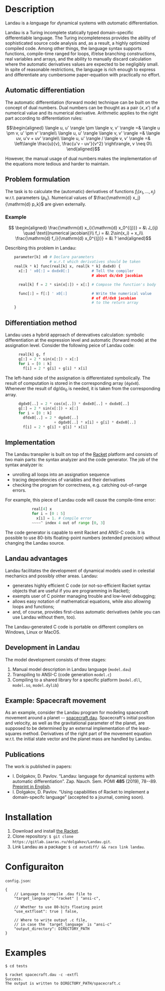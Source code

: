 # Description
Landau is a *lan*guage for *d*ynamical systems with *au*tomatic differentiation.

Landau is a Turing incomplete statically typed domain-specific differentiable language. 
The Turing incompleteness provides 
the ability of sophisticated source code analysis and, as a result, a highly optimized compiled code. 
Among other things, the language syntax supports functions, compile-time ranged for loops, if/else 
branching constructions, real variables and arrays, and the ability to manually discard calculation 
where the automatic derivatives values are expected to be negligibly small. In spite of reasonable 
restrictions, the language is rich enough to express and differentiate any cumbersome paper-equation 
with practically no effort.

## Automatic differentiation

The automatic differentiation (forward mode) technique can be built on the concept of dual numbers.
Dual numbers can be thought as a pair $`\langle x, x' \rangle`$ of a numerical value
and its numerical derivative. Arithmetic applies to the right part according to
differentiation rules:

```math
\begin{aligned}
\langle u, u' \rangle \pm \langle v, v' \rangle =& \langle u \pm v, u' \pm v' \rangle\\
\langle u, u' \rangle \langle v, v' \rangle =& \langle uv, u'v + uv' \rangle\\
\langle u, u' \rangle / \langle v, v' \rangle =& \left\langle \frac{u}{v}, \frac{u'v - uv'}{v^2} \right\rangle, v \neq 0\\
\end{aligned}
```

However, the manual usage of dual numbers makes the implementation of the equations more
tedious and harder to maintain.

## Problem formulation

The task is to calculate the (automatic) derivatives of functions $`f_i(x_1,\ldots,x_j)`$
w.r.t. parameters $`\{p_k\}`$. Numerical values of $`\frac{\mathrm{d} x_j}{\mathrm{d} p_k}`$
are given externally.

### Example

```math
    \begin{aligned}
      \frac{\mathrm{d} x_i}{\mathrm{d} x_0^{(j)}} = &\ J_{ij} \quad \text{(numerical jacobian)}\\
      f_i = &\ 2\sin(x_i) + x_i\\
      \frac{\mathrm{d} f_i}{\mathrm{d} x_0^{(j)}} = &\ ?
    \end{aligned}
```

Describing this problem in Landau:

```python
    parameter[k] x0 # Declare parameters
                    # w.r.t which derivatives should be taken
    real[k * k] func(real[k] x, real[k * k] dxdx0) { 
      x[:] ' x0[:] = dxdx0[:]          # Tell the compiler 
                                       # about dx/dx0 jacobian

      real[k] f = 2 * sin(x[:]) + x[:] # Compose the function's body

      func[:] = f[:] ' x0[:]           # Write the numerical value
                                       # of df/dx0 jacobian 
                                       # to the return array
    }
```

## Differentiation method

Landau uses a hybrid approach of derevatives calculation: symbolic differentiation 
at the expression level and automatic (forward mode) at the assignation level.
Consider the following peice of Landau code:
```python
      real[k] g, f
      g[:] = 2 * sin(x[:]) + x[:]
      for i = [0 : k]
        f[i] = 2 * g[i] + g[i] * x[i]
```
The left-hand side of the assignation is differentiated symbolically.
The result of computation is stored in the corresponding array (`dgdx0`).
Whenever the result of $`\mathrm{d}g/\mathrm{d}x_0`$ is needed, it is
taken from the corresponding array.
```python
      dgdx0[..] = 2 * cos(x[..]) * dxdx0[..] + dxdx0[..]
      g[:] = 2 * sin(x[:]) + x[:]
      for i = [0 : k]
        dfdx0[..] = 2 * dgdx0[..] 
                      + dgdx0[..] * x[i] + g[i] * dxdx0[..]
        f[i] = 2 * g[i] + g[i] * x[i]
```
## Implementation

The Landau transpiler is built on top of the [Racket](https://racket-lang.org) platform and consists of two main parts: the syntax analyzer 
and the code generator. The job of the syntax analyzer is:

- unrolling all loops into an assignation sequence
- tracing dependencies of variables and their derivatives
- checking the program for correctness, e.g. catching out-of-range errors.

For example, this piece of Landau code will cause the compile-time error:
    
```python
            real[4] x
            for i = [0 : 5]
              x[i] = 1. # Compile error
            ~~~~^ index 4 out of range [0, 3]
```

The code generator is capable to emit Racket and ANSI-C code. It is possible
to use 80-bits floating-point numbers (extended precision) without changing
the Landau source.

## Landau advantages

Landau facilitates the development of dynamical models used in celestial
mechanics and possibly other areas. Landau:

- generates highly efficient C code (or not-so-efficient Racket syntax
objects that are useful if you are programming in Racket);
- exempts user of C pointer managing trouble and low-level debugging;
- allows easy notation of mathematical equations, while also allowing loops and functions;
- and, of course, provides first-class automatic derivatives (while you can use Landau without them, too).

The Landau-generated C code is portable on different compilers on Windows, Linux or MacOS.

## Development in Landau

The model development consists of three stages:

1. Manual model description in Landau language (`model.dau`)
2. Transpiling to ANSI-C (code generation `model.c`)
3. Compiling to a shared library for a specific platform
  (`model.dll`, `model.so`, `model.dylib`)

## Example: Spacecraft movement

As an example, consider the Landau program for modeling spacecraft movement around a planet -- [spacecraft.dau](tests/spacecraft.dau).
Spacecraft's initial position and velocity, as well as the gravitational parameter of the planet, are supposed
to be determined by an external implementation of the least-squares method. Derivatives of the right part of the movement equation
w.r.t. the initial state vector and the planet mass are handled by Landau.

## Publications

The work is published in papers:
 - I. Dolgakov, D. Pavlov. “Landau: language for dynamical systems with automatic differentiation”. Zap. Nauch. Sem. POMI **485** (2019), 78--89. [Preprint in English](https://arxiv.org/abs/1905.10206).
 - I. Dolgakov, D. Pavlov. “Using capabilities of Racket to implement a domain-specifc language” (accepted to a journal, coming soon).

# Installation

1. Download and install [the Racket](https://download.racket-lang.org/).
2. Clone repository: `$ git clone https://gitlab.iaaras.ru/dolgakov/Landau.git`.
3. Link Landau as a package: `$ cd autodiff/ && raco link landau`.

# Configuraiton

`config.json`:
```
{   
    // Language to compile .dau file to
    "target_language": "racket" | "ansi-c", 

    // Whether to use 80-bits floating point
    "use_extfloat": true | false,

    // Where to write output .c file, 
    // in case the `target_language` is "ansi-c"
    "output_directory": DIRECTORY_PATH
}
```

# Examples
`$ cd tests`
```
$ racket spacecraft.dau -c -extfl
Success.
The output is written to DIRECTORY_PATH/spacecraft.c
```
